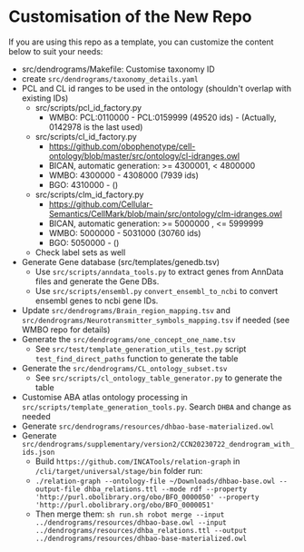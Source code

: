 # Customisation of the New Repo

If you are using this repo as a template, you can customize the content below to suit your needs:
- src/dendrograms/Makefile: Customise taxonomy ID
- create `src/dendrograms/taxonomy_details.yaml`
- PCL and CL id ranges to be used in the ontology (shouldn't overlap with existing IDs)
  - src/scripts/pcl_id_factory.py
    - WMBO: PCL:0110000 - PCL:0159999 (49520 ids) - (Actually, 0142978 is the last used)
  - src/scripts/cl_id_factory.py
    - https://github.com/obophenotype/cell-ontology/blob/master/src/ontology/cl-idranges.owl
    - BICAN, automatic generation: >= 4300001, < 4800000
    - WMBO: 4300000 - 4308000 (7939 ids)
    - BGO: 4310000 -  ()
  - src/scripts/clm_id_factory.py
    - https://github.com/Cellular-Semantics/CellMark/blob/main/src/ontology/clm-idranges.owl
    - BICAN, automatic generation: >= 5000000 , <= 5999999
    - WMBO: 5000000 - 5031000 (30760 ids)
    - BGO: 5050000 - ()
  - Check label sets as well
- Generate Gene database (src/templates/genedb.tsv)
  - Use `src/scripts/anndata_tools.py` to extract genes from AnnData files and generate the Gene DBs.
  - Use `src/scripts/ensembl.py` `convert_ensembl_to_ncbi` to convert ensembl genes to ncbi gene IDs.
- Update `src/dendrograms/Brain_region_mapping.tsv` and `src/dendrograms/Neurotransmitter_symbols_mapping.tsv` if needed (see WMBO repo for details)
- Generate the `src/dendrograms/one_concept_one_name.tsv`
  - See `src/test/template_generation_utils_test.py` script `test_find_direct_paths` function to generate the table 
- Generate the `src/dendrograms/CL_ontology_subset.tsv`
  - See `src/scripts/cl_ontology_table_generator.py` to generate the table
- Customise ABA atlas ontology processing in `src/scripts/template_generation_tools.py`. Search `DHBA` and change as needed
- Generate `src/dendrograms/resources/dhbao-base-materialized.owl`
- Generate `src/dendrograms/supplementary/version2/CCN20230722_dendrogram_with_ids.json`
  - Build `https://github.com/INCATools/relation-graph` in `/cli/target/universal/stage/bin` folder run: 
  - `./relation-graph --ontology-file ~/Downloads/dhbao-base.owl --output-file dhba_relations.ttl --mode rdf --property 'http://purl.obolibrary.org/obo/BFO_0000050' --property 'http://purl.obolibrary.org/obo/BFO_0000051'`
  - Then merge them: `sh run.sh robot merge --input ../dendrograms/resources/dhbao-base.owl --input ../dendrograms/resources/dhba_relations.ttl --output ../dendrograms/resources/dhbao-base-materialized.owl`
